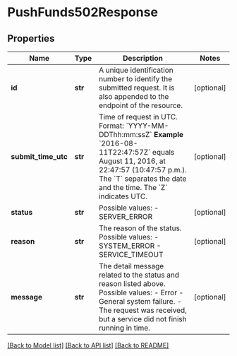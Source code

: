 # PushFunds502Response

## Properties
Name | Type | Description | Notes
------------ | ------------- | ------------- | -------------
**id** | **str** | A unique identification number to identify the submitted request. It is also appended to the endpoint of the resource.  | [optional] 
**submit_time_utc** | **str** | Time of request in UTC. Format: &#x60;YYYY-MM-DDThh:mm:ssZ&#x60;  **Example** &#x60;2016-08-11T22:47:57Z&#x60; equals August 11, 2016, at 22:47:57 (10:47:57 p.m.). The &#x60;T&#x60; separates the date and the time. The &#x60;Z&#x60; indicates UTC.  | [optional] 
**status** | **str** | Possible values: - SERVER_ERROR  | [optional] 
**reason** | **str** | The reason of the status.  Possible values: - SYSTEM_ERROR - SERVICE_TIMEOUT  | [optional] 
**message** | **str** | The detail message related to the status and reason listed above.  Possible values: - Error - General system failure. - The request was received, but a service did not finish running in time.  | [optional] 

[[Back to Model list]](../README.md#documentation-for-models) [[Back to API list]](../README.md#documentation-for-api-endpoints) [[Back to README]](../README.md)


